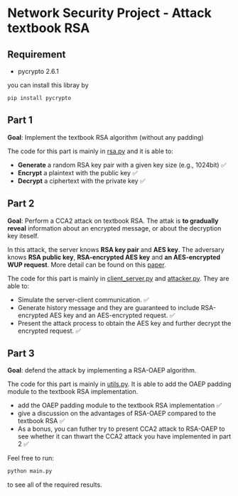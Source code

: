 # Network Security Project - Attack textbook RSA

## Requirement

* pycrypto 2.6.1

you can install this libray by

```Bash
pip install pycrypto
```

## Part 1

**Goal**: Implement the textbook RSA algorithm (without any padding)

The code for this part is mainly in [rsa.py](https://github.com/Huanghongru/Network-security-course-project/blob/master/rsa.py) and it is able to:

* **Generate** a random RSA key pair with a given key size (e.g., 1024bit) :white_check_mark:
* **Encrypt** a plaintext with the public key :white_check_mark:
* **Decrypt** a ciphertext with the private key :white_check_mark:

## Part 2

**Goal**: Perform a CCA2 attack on textbook RSA. The attak is **to gradually reveal** information about an encrypted message, or about the decryption key iteself.

In this attack, the server knows **RSA key pair** and **AES key**. The adversary knows **RSA public key**, **RSA-encrypted AES key** and **an AES-encrypted WUP request**. More detail can be found on this [paper](https://arxiv.org/pdf/1802.03367.pdf).

The code for this part is mainly in [client\_server.py](https://github.com/Huanghongru/Network-security-course-project/blob/master/client_server.py) and [attacker.py](https://github.com/Huanghongru/Network-security-course-project/blob/master/attacker.py). They are able to:

* Simulate the server-client communication. :white_check_mark:
* Generate history message and they are guaranteed to include RSA-encrypted AES key and an AES-encrypted request. :white_check_mark:
* Present the attack process to obtain the AES key and further decrypt the encrypted request. :white_check_mark:

## Part 3

**Goal**: defend the attack by implementing a RSA-OAEP algorithm. 

The code for this part is mainly in [utils.py](https://github.com/Huanghongru/Network-security-course-project/blob/master/utils.py#L119). It is able to add the OAEP padding module to the textbook RSA implementation.

* add the OAEP padding module to the textbook RSA implementation :white_check_mark:
* give a discussion on the advantages of RSA-OAEP compared to the textbook RSA :white_check_mark:
* As a bonus, you can futher try to present CCA2 attack to RSA-OAEP to see whether it can thwart the CCA2 attack you have implemented in part 2 :white_check_mark:

Feel free to run:

```Bash
python main.py
```

to see all of the required results.
